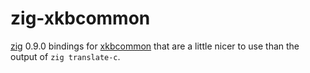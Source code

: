# zig-xkbcommon

[zig](https://ziglang.org/) 0.9.0 bindings for
[xkbcommon](https://xkbcommon.org) that are a little
nicer to use than the output of `zig translate-c`.
